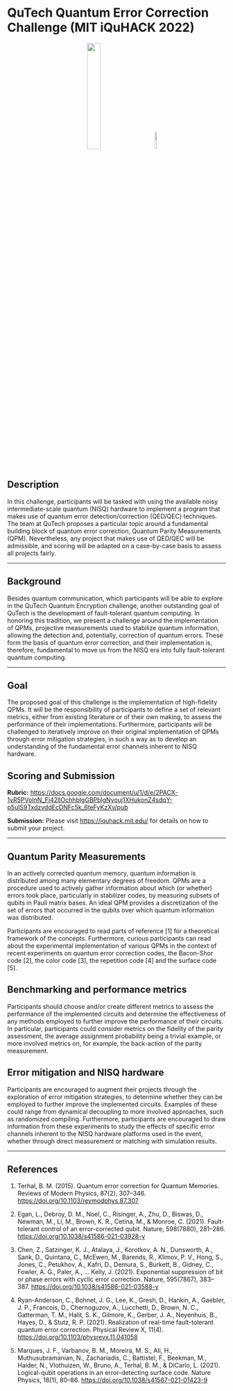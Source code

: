 # QuTech Quantum Error Correction Challenge (MIT iQuHACK 2022)


<p align="middle">
  <a href="https://www.quantum-inspire.com/" target="_blank"><img src="https://user-images.githubusercontent.com/10100490/151484481-7cedb7da-603e-43cc-890c-979fb66aeb60.png" width="25%" style="padding-right: 5%"/></a>
  <a href="https://iquhack.mit.edu/" target="_blank"><img src="https://user-images.githubusercontent.com/10100490/151484702-4fc8ca20-59fe-4244-9d3c-210118d5d69a.svg" width="10%" style="padding-left: 5%"/> </a>
</p>



## Description 

In this challenge, participants will be tasked with using the available noisy intermediate-scale quantum  (NISQ)  hardware  to  implement  a  program  that  makes  use  of  quantum  error detection/correction (QED/QEC) techniques. The team at QuTech proposes a particular topic around a fundamental building block of quantum error correction, Quantum Parity Measurements  (QPM).  Nevertheless,  any  project  that  makes  use  of  QED/QEC  will  be admissible, and scoring will be adapted on a case-by-case basis to assess all projects fairly.

---

## Background 

Besides  quantum  communication,  which  participants  will  be  able  to  explore  in  the  QuTech Quantum  Encryption  challenge,  another  outstanding  goal  of  QuTech  is  the  development of  fault-tolerant  quantum  computing.  In  honoring  this  tradition,  we  present a challenge  around  the implementation of QPMs, projective measurements used to stabilize quantum information, allowing the detection and, potentially, correction of quantum errors. These form the basis of quantum error correction, and their implementation is, therefore, fundamental to move us from the NISQ era into fully fault-tolerant quantum computing.

---
## Goal

The proposed goal of this challenge is the implementation of high-fidelity QPMs. It will be the 
responsibility of participants to define a set of relevant metrics, either from existing literature or  of  their  own  making,  to  assess  the  performance  of  their  implementations.  Furthermore, participants will be challenged to iteratively improve on their original implementation of QPMs through  error  mitigation  strategies,  in  such  a  way  as  to  develop  an  understanding  of  the fundamental error channels inherent to NISQ hardware.

## Scoring and Submission

**Rubric:** https://docs.google.com/document/u/1/d/e/2PACX-1vR5PVoInN_Fi42lIOchhblgGBPblgNyouj1XHukonZ4sdqY-p5ulS9TxdzvddEcDNFc5k_6teFyKzXv/pub

**Submission:** Please visit https://iquhack.mit.edu/ for details on how to submit your project.

---
## Quantum Parity Measurements

In  an  actively  corrected  quantum  memory,  quantum  information  is  distributed  among  many elementary degrees of freedom. QPMs are a procedure used to actively gather information  about  which  (or  whether)  errors  took  place,  particularly  in  stabilizer  codes,  by  measuring  subsets of qubits in Pauli matrix bases. An ideal QPM provides a discretization of the set of  errors that occurred in the qubits over which quantum information was distributed. 

Participants are encouraged to read parts of reference [1] for a theoretical framework of the 
concepts. Furthermore, curious participants can read about the experimental implementation 
of various QPMs in the context of recent experiments on quantum error correction codes, the 
Bacon-Shor code [2], the color code [3], the repetition code [4] and the surface code [5]. 
 
## Benchmarking and performance metrics

Participants should choose and/or create different metrics to assess the performance of the implemented  circuits  and  determine  the  effectiveness  of  any  methods  employed  to  further improve the performance of their circuits. In particular, participants could consider metrics on the  fidelity  of  the  parity  assessment,  the  average  assignment  probability  being  a  trivial example, or more involved metrics on, for example, the back-action of the parity measurement. 

## Error mitigation and NISQ hardware

Participants  are  encouraged  to  augment  their  projects  through  the  exploration  of  error mitigation  strategies,  to  determine  whether  they  can  be  employed  to  further  improve  the implemented  circuits.  Examples  of  these  could  range  from  dynamical  decoupling  to  more involved approaches, such as randomized compiling. Furthermore, participants are encouraged to draw information from these experiments to study the effects of specific error channels inherent to the NISQ hardware platforms used in the event, whether through direct measurement or matching with simulation results. 


---

## References

1. Terhal, B. M. (2015). Quantum error correction for Quantum Memories. Reviews of Modern Physics, 87(2), 307–346. https://doi.org/10.1103/revmodphys.87.307 

2. Egan, L., Debroy, D. M., Noel, C., Risinger, A., Zhu, D., Biswas, D., Newman, M., Li, M., Brown,  K.  R.,  Cetina,  M.,  &  Monroe,  C.  (2021).  Fault-tolerant  control  of  an  error-corrected qubit. Nature, 598(7880), 281–286. https://doi.org/10.1038/s41586-021-03928-y 

3. Chen, Z., Satzinger, K. J., Atalaya, J., Korotkov, A. N., Dunsworth, A., Sank, D., Quintana, C.,  McEwen,  M.,  Barends,  R.,  Klimov,  P.  V.,  Hong,  S.,  Jones,  C.,  Petukhov,  A.,  Kafri,  D., Demura, S., Burkett, B., Gidney, C., Fowler, A. G., Paler, A., ... Kelly, J. (2021). Exponential suppression  of  bit  or  phase  errors  with  cyclic  error  correction. Nature, 595(7867),  383–387. https://doi.org/10.1038/s41586-021-03588-y 

4. Ryan-Anderson, C., Bohnet, J. G., Lee, K., Gresh, D., Hankin, A., Gaebler, J. P., Francois, D., Chernoguzov, A., Lucchetti, D., Brown, N. C., Gatterman, T. M., Halit, S. K., Gilmore, K., Gerber, J. A., Neyenhuis, B., Hayes, D., & Stutz, R. P. (2021). Realization of real-time fault-tolerant quantum error correction. Physical Review X, 11(4). https://doi.org/10.1103/physrevx.11.041058 

5.  Marques,  J.  F.,  Varbanov,  B.  M.,  Moreira,  M.  S.,  Ali,  H.,  Muthusubramanian,  N., Zachariadis, C., Battistel, F., Beekman, M., Haider, N., Vlothuizen, W., Bruno, A., Terhal, B. M., & DiCarlo, L. (2021). Logical-qubit operations in an error-detecting surface code. Nature Physics, 18(1), 80–86. https://doi.org/10.1038/s41567-021-01423-9 